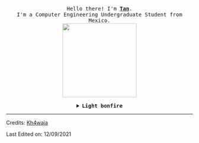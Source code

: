 <p align="center">
  <br>
  <samp>
    Hello there! I'm <b><a rel="nofollow noopener noreferrer" target="_blank" href="http://kh4waja.me">Tan</a></b>.
    <br>I'm a Computer Engineering Undergraduate Student from Mexico.<br>

</samp>

  <img src="https://64.media.tumblr.com/9999f372d031bbc60499d6dd93b1ccc4/tumblr_okq34s9rQ81tgzy56o1_1280.gifv" width="200"/>

</p>


<details align="center">

<summary> <b> <samp> Light bonfire </samp></b></summary>
<samp>
 <b><h2 style="color: #fc6203">B O N F I R E &nbsp; L I T !</h2> </b>

<img src="https://i.ibb.co/6vH28j2/sword.gif" width="200"/>



</samp>
</details>

----
Credits: [Kh4waja](https://github.com/hax3xploit)

Last Edited on: 12/09/2021
